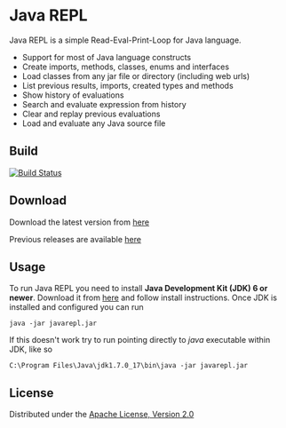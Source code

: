 # Java REPL

Java REPL is a simple Read-Eval-Print-Loop for Java language.

* Support for most of Java language constructs
* Create imports, methods, classes, enums and interfaces
* Load classes from any jar file or directory (including web urls)
* List previous results, imports, created types and methods
* Show history of evaluations
* Search and evaluate expression from history
* Clear and replay previous evaluations
* Load and evaluate any Java source file

## Build

[![Build Status](https://travis-ci.org/albertlatacz/java-repl.png?branch=master)](https://travis-ci.org/albertlatacz/java-repl)


## Download

Download the latest version from [here](http://albertlatacz.published.s3.amazonaws.com/javarepl/javarepl.jar)

Previous releases are available [here](http://albertlatacz.published.s3.amazonaws.com/index.html)


## Usage
To run Java REPL you need to install **Java Development Kit (JDK) 6 or newer**. Download it from [here](http://www.oracle.com/technetwork/java/javase/downloads/index.html) and follow install instructions. Once JDK is installed and configured you can run   


```
java -jar javarepl.jar
```

If this doesn't work try to run pointing directly to *java* executable within JDK, like so


```
C:\Program Files\Java\jdk1.7.0_17\bin\java -jar javarepl.jar
```


## License

Distributed under the [Apache License, Version 2.0](http://www.apache.org/licenses/LICENSE-2.0)